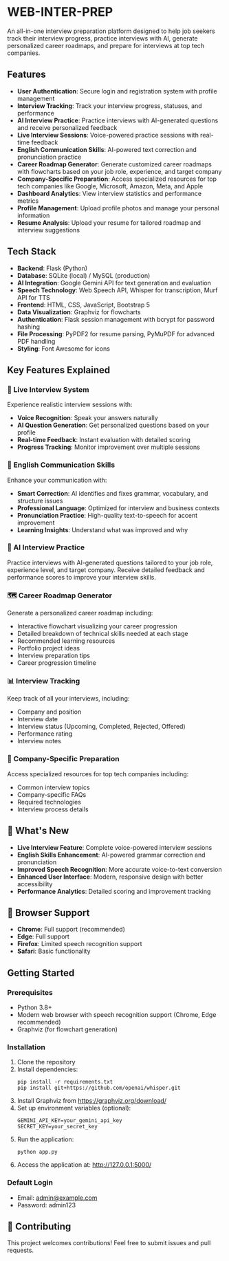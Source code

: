 # WEB-INTER-PREP

An all-in-one interview preparation platform designed to help job seekers track their interview progress, practice interviews with AI, generate personalized career roadmaps, and prepare for interviews at top tech companies.


## Features

- **User Authentication**: Secure login and registration system with profile management
- **Interview Tracking**: Track your interview progress, statuses, and performance
- **AI Interview Practice**: Practice interviews with AI-generated questions and receive personalized feedback
- **Live Interview Sessions**: Voice-powered practice sessions with real-time feedback
- **English Communication Skills**: AI-powered text correction and pronunciation practice
- **Career Roadmap Generator**: Generate customized career roadmaps with flowcharts based on your job role, experience, and target company
- **Company-Specific Preparation**: Access specialized resources for top tech companies like Google, Microsoft, Amazon, Meta, and Apple
- **Dashboard Analytics**: View interview statistics and performance metrics
- **Profile Management**: Upload profile photos and manage your personal information
- **Resume Analysis**: Upload your resume for tailored roadmap and interview suggestions

## Tech Stack

- **Backend**: Flask (Python)
- **Database**: SQLite (local) / MySQL (production)
- **AI Integration**: Google Gemini API for text generation and evaluation
- **Speech Technology**: Web Speech API, Whisper for transcription, Murf API for TTS
- **Frontend**: HTML, CSS, JavaScript, Bootstrap 5
- **Data Visualization**: Graphviz for flowcharts
- **Authentication**: Flask session management with bcrypt for password hashing
- **File Processing**: PyPDF2 for resume parsing, PyMuPDF for advanced PDF handling
- **Styling**: Font Awesome for icons

## Key Features Explained

### 🎤 Live Interview System
Experience realistic interview sessions with:
- **Voice Recognition**: Speak your answers naturally
- **AI Question Generation**: Get personalized questions based on your profile
- **Real-time Feedback**: Instant evaluation with detailed scoring
- **Progress Tracking**: Monitor improvement over multiple sessions

### 💬 English Communication Skills
Enhance your communication with:
- **Smart Correction**: AI identifies and fixes grammar, vocabulary, and structure issues
- **Professional Language**: Optimized for interview and business contexts
- **Pronunciation Practice**: High-quality text-to-speech for accent improvement
- **Learning Insights**: Understand what was improved and why

### 🤖 AI Interview Practice
Practice interviews with AI-generated questions tailored to your job role, experience level, and target company. Receive detailed feedback and performance scores to improve your interview skills.

### 🗺️ Career Roadmap Generator
Generate a personalized career roadmap including:
- Interactive flowchart visualizing your career progression
- Detailed breakdown of technical skills needed at each stage
- Recommended learning resources
- Portfolio project ideas
- Interview preparation tips
- Career progression timeline

### 📊 Interview Tracking
Keep track of all your interviews, including:
- Company and position
- Interview date
- Interview status (Upcoming, Completed, Rejected, Offered)
- Performance rating
- Interview notes

### 🏢 Company-Specific Preparation
Access specialized resources for top tech companies including:
- Common interview topics
- Company-specific FAQs
- Required technologies
- Interview process details

## 🌟 What's New

- **Live Interview Feature**: Complete voice-powered interview sessions
- **English Skills Enhancement**: AI-powered grammar correction and pronunciation
- **Improved Speech Recognition**: More accurate voice-to-text conversion
- **Enhanced User Interface**: Modern, responsive design with better accessibility
- **Performance Analytics**: Detailed scoring and improvement tracking

## 📱 Browser Support

- **Chrome**: Full support (recommended)
- **Edge**: Full support
- **Firefox**: Limited speech recognition support
- **Safari**: Basic functionality


## Getting Started

### Prerequisites

- Python 3.8+
- Modern web browser with speech recognition support (Chrome, Edge recommended)
- Graphviz (for flowchart generation)

### Installation

1. Clone the repository
2. Install dependencies:
   ```
   pip install -r requirements.txt
   pip install git+https://github.com/openai/whisper.git
   ```
3. Install Graphviz from https://graphviz.org/download/
4. Set up environment variables (optional):
   ```
   GEMINI_API_KEY=your_gemini_api_key
   SECRET_KEY=your_secret_key
   ```
5. Run the application:
   ```
   python app.py
   ```
6. Access the application at: http://127.0.0.1:5000/

### Default Login

- Email: admin@example.com
- Password: admin123
## 🤝 Contributing

This project welcomes contributions! Feel free to submit issues and pull requests.

